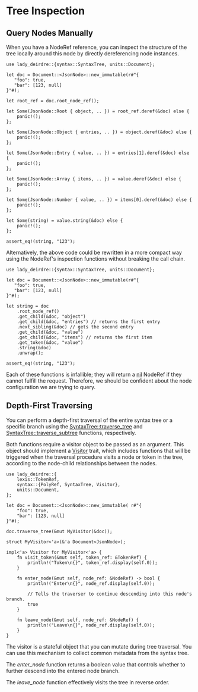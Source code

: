 <!------------------------------------------------------------------------------
  This file is part of "Lady Deirdre", a compiler front-end foundation
  technology.

  This work is proprietary software with source-available code.

  To copy, use, distribute, or contribute to this work, you must agree to
  the terms of the General License Agreement:

  https://github.com/Eliah-Lakhin/lady-deirdre/blob/master/EULA.md

  The agreement grants a Basic Commercial License, allowing you to use
  this work in non-commercial and limited commercial products with a total
  gross revenue cap. To remove this commercial limit for one of your
  products, you must acquire a Full Commercial License.

  If you contribute to the source code, documentation, or related materials,
  you must grant me an exclusive license to these contributions.
  Contributions are governed by the "Contributions" section of the General
  License Agreement.

  Copying the work in parts is strictly forbidden, except as permitted
  under the General License Agreement.

  If you do not or cannot agree to the terms of this Agreement,
  do not use this work.

  This work is provided "as is", without any warranties, express or implied,
  except where such disclaimers are legally invalid.

  Copyright (c) 2024 Ilya Lakhin (Илья Александрович Лахин).
  All rights reserved.
------------------------------------------------------------------------------->

# Tree Inspection

## Query Nodes Manually

When you have a NodeRef reference, you can inspect the structure of the tree
locally around this node by directly dereferencing node instances.

```rust,noplayground
use lady_deirdre::{syntax::SyntaxTree, units::Document};

let doc = Document::<JsonNode>::new_immutable(r#"{
   "foo": true,
   "bar": [123, null]
}"#);

let root_ref = doc.root_node_ref();

let Some(JsonNode::Root { object, .. }) = root_ref.deref(&doc) else {
    panic!();
};

let Some(JsonNode::Object { entries, .. }) = object.deref(&doc) else {
    panic!();
};

let Some(JsonNode::Entry { value, .. }) = entries[1].deref(&doc) else {
    panic!();
};

let Some(JsonNode::Array { items, .. }) = value.deref(&doc) else {
    panic!();
};

let Some(JsonNode::Number { value, .. }) = items[0].deref(&doc) else {
    panic!();
};

let Some(string) = value.string(&doc) else {
    panic!();
};

assert_eq!(string, "123");
```

Alternatively, the above code could be rewritten in a more compact way using the
NodeRef's inspection functions without breaking the call chain.

```rust,noplayground
use lady_deirdre::{syntax::SyntaxTree, units::Document};

let doc = Document::<JsonNode>::new_immutable(r#"{
   "foo": true,
   "bar": [123, null]
}"#);

let string = doc
    .root_node_ref()
    .get_child(&doc, "object")
    .get_child(&doc, "entries") // returns the first entry
    .next_sibling(&doc) // gets the second entry
    .get_child(&doc, "value")
    .get_child(&doc, "items") // returns the first item
    .get_token(&doc, "value")
    .string(&doc)
    .unwrap();

assert_eq!(string, "123");
```

Each of these functions is infallible; they will return
a [nil](https://docs.rs/lady-deirdre/2.2.0/lady_deirdre/syntax/struct.NodeRef.html#method.nil)
NodeRef if they cannot fulfill the request. Therefore, we should be confident
about the node configuration we are trying to query.

## Depth-First Traversing

You can perform a depth-first traversal of the entire syntax tree or a specific
branch using
the [SyntaxTree::traverse_tree](https://docs.rs/lady-deirdre/2.2.0/lady_deirdre/syntax/trait.SyntaxTree.html#method.traverse_tree)
and [SyntaxTree::traverse_subtree](https://docs.rs/lady-deirdre/2.2.0/lady_deirdre/syntax/trait.SyntaxTree.html#method.traverse_subtree)
functions, respectively.

Both functions require a visitor object to be passed as an argument. This object
should implement
a [Visitor](https://docs.rs/lady-deirdre/2.2.0/lady_deirdre/syntax/trait.Visitor.html)
trait, which includes functions that will be triggered when the traversal
procedure visits a node or token in the tree, according to the node-child
relationships between the nodes.

```rust,noplayground
use lady_deirdre::{
    lexis::TokenRef,
    syntax::{PolyRef, SyntaxTree, Visitor},
    units::Document,
};

let doc = Document::<JsonNode>::new_immutable( r#"{
    "foo": true,
    "bar": [123, null]
}"#);

doc.traverse_tree(&mut MyVisitor(&doc));

struct MyVisitor<'a>(&'a Document<JsonNode>);

impl<'a> Visitor for MyVisitor<'a> {
    fn visit_token(&mut self, token_ref: &TokenRef) {
        println!("Token\n{}", token_ref.display(self.0));
    }
    
    fn enter_node(&mut self, node_ref: &NodeRef) -> bool {
        println!("Enter\n{}", node_ref.display(self.0));
    
        // Tells the traverser to continue descending into this node's branch.
        true
    }
    
    fn leave_node(&mut self, node_ref: &NodeRef) {
        println!("Leave\n{}", node_ref.display(self.0));
    }
}
```

The visitor is a stateful object that you can mutate during tree traversal. You
can use this mechanism to collect common metadata from the syntax tree.

The *enter_node* function returns a boolean value that controls whether to
further descend into the entered node branch.

The *leave_node* function effectively visits the tree in reverse order.
